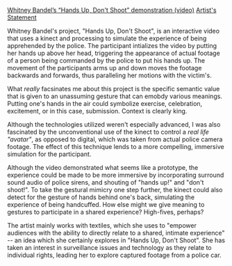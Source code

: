
[Whitney Bandel’s “Hands Up, Don't Shoot” demonstration (video)](https://vimeo.com/138336445)
[Artist's Statement](https://webandel.files.wordpress.com/2014/03/artist-statement-long.pdf)


Whitney Bandel's project, "Hands Up, Don't Shoot", is an interactive video that uses a kinect and processing to simulate the experience of being apprehended by the police. The participant intializes the video by putting her hands up above her head, triggering the appearance of actual footage of a person being commanded by the police to put his hands up. The movement of the participants arms up and down moves the footage backwards and forwards, thus paralleling her motions with the victim's. 

What *really* facsinates me about this project is the specific semantic value that is given to an unassuming gesture that can emobdy various meanings. Putting one's hands in the air could symbolize exercise, celebration, excitement, or in this case, submission. Context is clearly king. 

Although the technologies utilized weren't especially advanced, I was also fascinated by the unconventional use of the kinect to control a *real life "avatar"*, as opposed to digital, which was taken from actual police camera footage. The effect of this technique lends to a more compelling, immersive simulation for the participant.  

Although the video demonstrated what seems like a prototype, the experience could be made to be more immersive by incorporating surround sound audio of police sirens, and shouting of "hands up!" and "don't shoot!". To take the gestural mimicry one step further, the kinect could also detect for the gesture of hands behind one's back, simulating the experience of being handcuffed. How else might we give meaning to gestures to participate in a shared experience? High-fives, perhaps?

The artist mainly works with textiles, which she uses to "empower audiences with the ability to directly relate to a shared, intimate experience" -- an idea which she certainly explores in "Hands Up, Don't Shoot". She has taken an interest in surveillance issues and technology as they relate to individual rights, leading her to explore captured footage from a police car. 